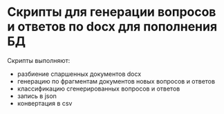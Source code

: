 # Скрипты для генерации вопросов и ответов по docx для пополнения БД

Скрипты выполняют:
- разбиение спаршенных документов docx
- генерацию по фрагментам документов новых вопросов и ответов
- классификацию сгенерированных вопросов и ответов
- запись в json
- конвертация в csv